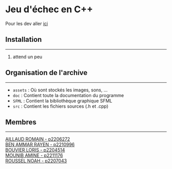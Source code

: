Jeu d'échec en C++
===

Pour les dev aller [ici](DEVELOPER.md)

## Installation

---
1. attend un peu

## Organisation de l'archive

---
* `assets` : Où sont stockés les images, sons, ...
* `doc` : Contient toute la documentation du programme
* `SFML` : Contient la bibliothèque graphique SFML
* `src` : Contient les fichiers sources (.h et .cpp)

## Membres

---

[AILLAUD ROMAIN - p2206272](https://github.com/R0-M1)  
[BEN AMMAR RAYEN - p2210996](https://github.com/RaY22222)   
[BOUVIER LORIS - p2204514](https://github.com/Lolow38)  
[MOUNIB AMINE - p2211176](https://github.com/skymeen)  
[ROUSSEL NOAH - p2207043](https://github.com/KarimPL)